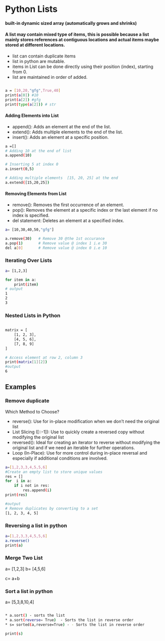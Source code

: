 # Python Lists

#### built-in dynamic sized array (automatically grows and shrinks)
#### A list may contain mixed type of items, this is possible because a list mainly stores references at contiguous locations and actual items maybe stored at different locations.

- list can contain duplicate items
- list in python are mutable. 
- items in List can be done directly using their position (index), starting from 0.
- list are maintained in order of added.


```sh

a = [10,20,"gfg",True,40]
print(a[0]) #10
print(a[2]) #gfg
print(type(a[2])) # str

```

#### Adding Elements into List

* append(): Adds an element at the end of the list.
* extend(): Adds multiple elements to the end of the list.
* insert(): Adds an element at a specific position.

```sh
a =[]
# Adding 10 at the end of list
a.append(10)

# Inserting 5 at index 0
a.insert(0,5)

# Adding multiple elements  [15, 20, 25] at the end
a.extend([15,20,25])

```

#### Removing Elements from List
* remove(): Removes the first occurrence of an element.
* pop(): Removes the element at a specific index or the last element if no index is specified.
* del statement: Deletes an element at a specified index.

```sh
a= [10,30,40,50,"gfg"]

a.remove(30)   # Remove 30 @the 1st occurance
a.pop(1)       # Remove value @ index 1 i.e 30
del a[0]       # Remove value @ index 0 i.e 10
```

### Iterating Over Lists

<!-- Using for loop -->
```sh
a= [1,2,3]

for item in a:
    print(item)
# output
1
2
3

```
### Nested Lists in Python
```sh

matrix = [
    [1, 2, 3],
    [4, 5, 6],
    [7, 8, 9]
]

# Access element at row 2, column 3
print(matrix[1][2]) 
#output
6
```
## Examples

### Remove duplicate 
Which Method to Choose?
* reverse(): Use for in-place modification when we don’t need the original list
* List Slicing ([::-1]): Use to quickly create a reversed copy without modifying the original list
* reversed(): Ideal for creating an iterator to reverse without modifying the original list and if we need an iterable for further operations.
* Loop (In-Place): Use for more control during in-place reversal and especially if additional conditions are involved.


```sh
a=[1,2,3,3,4,5,5,6]
#Create an empty list to store unique values
res = []
for  i in a:
    if i not in res:
        res.append(i)
print(res)

#output
# Remove duplicates by converting to a set
[1, 2, 3, 4, 5]
```
### Reversing a list in python
```sh
a=[1,2,3,3,4,5,5,6]
a.reverse()
print(a)
```

### Merge Two List

a= [1,2,3]
b= [4,5,6]

c= a+b

### Sort a list in python


a= [5,3,8,10,4]
```sh

* a.sort() - sorts the list
* a.sort(reverse= True)  - Sorts the list in reverse order
* s= sorted(a,reverse=True) - - Sorts the list in reverse order

print(s)
```